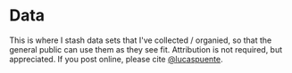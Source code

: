 # Data
This is where I stash data sets that I've collected / organied, so that the general public can use them as they see fit. Attribution is not required, but appreciated. If you post online, please cite [@lucaspuente](https://twitter.com/lucaspuente).
